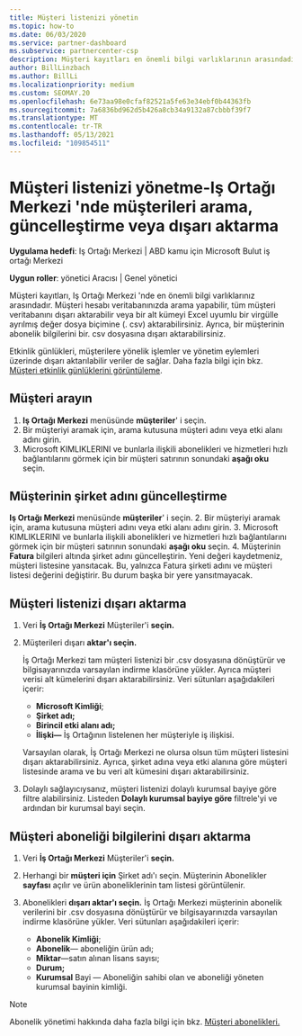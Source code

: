 ```yaml
---
title: Müşteri listenizi yönetin
ms.topic: how-to
ms.date: 06/03/2020
ms.service: partner-dashboard
ms.subservice: partnercenter-csp
description: Müşteri kayıtları en önemli bilgi varlıklarının arasındadır. Iş ortağı merkezi müşteri listenizde bilgileri görüntülemeyi, aramanızı, güncelleştirmeyi, & dışarı aktarmayı öğrenin.
author: BillLinzbach
ms.author: BillLi
ms.localizationpriority: medium
ms.custom: SEOMAY.20
ms.openlocfilehash: 6e73aa98e0cfaf82521a5fe63e34ebf0b44363fb
ms.sourcegitcommit: 7a6836bd962d5b426a8cb34a9132a87cbbbf39f7
ms.translationtype: MT
ms.contentlocale: tr-TR
ms.lasthandoff: 05/13/2021
ms.locfileid: "109854511"
---
```

# <a name="manage-your-customer-list---search-update-or-export-customers-in-partner-center"></a>Müşteri listenizi yönetme-Iş Ortağı Merkezi 'nde müşterileri arama, güncelleştirme veya dışarı aktarma

**Uygulama hedefi**: Iş Ortağı Merkezi | ABD kamu için Microsoft Bulut iş ortağı Merkezi

**Uygun roller**: yönetici Aracısı | Genel yönetici

Müşteri kayıtları, Iş Ortağı Merkezi 'nde en önemli bilgi varlıklarınız arasındadır. Müşteri hesabı veritabanınızda arama yapabilir, tüm müşteri veritabanını dışarı aktarabilir veya bir alt kümeyi Excel uyumlu bir virgülle ayrılmış değer dosya biçimine (. csv) aktarabilirsiniz. Ayrıca, bir müşterinin abonelik bilgilerini bir. csv dosyasına dışarı aktarabilirsiniz.

Etkinlik günlükleri, müşterilere yönelik işlemler ve yönetim eylemleri üzerinde dışarı aktarılabilir veriler de sağlar. Daha fazla bilgi için bkz. [Müşteri etkinlik günlüklerini görüntüleme](activity-logs.md).

## <a name="search-for-a-customer"></a>Müşteri arayın

1. **Iş Ortağı Merkezi** menüsünde **müşteriler**' i seçin.
2. Bir müşteriyi aramak için, arama kutusuna müşteri adını veya etki alanı adını girin.
3. Microsoft KIMLIKLERINI ve bunlarla ilişkili abonelikleri ve hizmetleri hızlı bağlantılarını görmek için bir müşteri satırının sonundaki **aşağı oku** seçin.

## <a name="update-a-customers-company-name"></a>Müşterinin şirket adını güncelleştirme

**Iş Ortağı Merkezi** menüsünde **müşteriler**' i seçin.
2. Bir müşteriyi aramak için, arama kutusuna müşteri adını veya etki alanı adını girin.
3. Microsoft KIMLIKLERINI ve bunlarla ilişkili abonelikleri ve hizmetleri hızlı bağlantılarını görmek için bir müşteri satırının sonundaki **aşağı oku** seçin.
4. Müşterinin **Fatura** bilgileri altında şirket adını güncelleştirin. Yeni değeri kaydetmeniz, müşteri listesine yansıtacak. Bu, yalnızca Fatura şirketi adını ve müşteri listesi değerini değiştirir. Bu durum başka bir yere yansıtmayacak.

## <a name="export-your-customer-list"></a>Müşteri listenizi dışarı aktarma

1. Veri **İş Ortağı Merkezi** Müşteriler'i **seçin.**
2. Müşterileri dışarı **aktar'ı seçin.**

   İş Ortağı Merkezi tam müşteri listenizi bir .csv dosyasına dönüştürür ve bilgisayarınızda varsayılan indirme klasörüne yükler. Ayrıca müşteri verisi alt kümelerini dışarı aktarabilirsiniz. Veri sütunları aşağıdakileri içerir:

   - **Microsoft Kimliği**;
   - **Şirket adı;**
   - **Birincil etki alanı adı;**
   - **İlişki—** İş Ortağının listelenen her müşteriyle iş ilişkisi.

    Varsayılan olarak, İş Ortağı Merkezi ne olursa olsun tüm müşteri listesini dışarı aktarabilirsiniz. Ayrıca, şirket adına veya etki alanına göre müşteri listesinde arama ve bu veri alt kümesini dışarı aktarabilirsiniz.

3. Dolaylı sağlayıcıysanız, müşteri listenizi dolaylı kurumsal bayiye göre filtre alabilirsiniz. Listeden **Dolaylı kurumsal bayiye göre** filtrele'yi ve ardından bir kurumsal bayi seçin.


## <a name="export-customer-subscription-information"></a>Müşteri aboneliği bilgilerini dışarı aktarma

1. Veri **İş Ortağı Merkezi** Müşteriler'i **seçin.**

2. Herhangi bir **müşteri için** Şirket adı'ı seçin. Müşterinin Abonelikler **sayfası** açılır ve ürün aboneliklerinin tam listesi görüntülenir.

3. Abonelikleri **dışarı aktar'ı seçin.** İş Ortağı Merkezi müşterinin abonelik verilerini bir .csv dosyasına dönüştürür ve bilgisayarınızda varsayılan indirme klasörüne yükler. Veri sütunları aşağıdakileri içerir:
   - **Abonelik Kimliği**;
   - **Abonelik**— aboneliğin ürün adı;
   - **Miktar**—satın alınan lisans sayısı;
   - **Durum;**
   - **Kurumsal** Bayi — Aboneliğin sahibi olan ve aboneliği yöneten kurumsal bayinin kimliği.

> [!NOTE]  
> Abonelik yönetimi hakkında daha fazla bilgi için bkz. [Müşteri abonelikleri.](customer-subscriptions.md)
